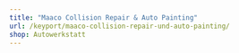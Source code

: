```yaml
---
title: "Maaco Collision Repair & Auto Painting"
url: /keyport/maaco-collision-repair-und-auto-painting/
shop: Autowerkstatt
---
```

